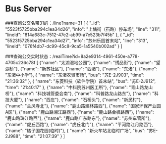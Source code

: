 # Bus Server
###查询公交名带31的：/line?name=31
    [
      {
        "_id": "5523f5725bba294c1ea34d26",
        "info": "上塘街（石路）停车场",
        "line": "311",
        "lineId": "814a683c-7512-47e2-ab99-a7e523b7f45b"
      },
      {
        "_id": "5523f5725bba294c1ea34d27",
        "info": "苏州乐园首末站",
        "line": "313",
        "lineId": "076f4db7-dc99-45c8-9ca5-1a5540b002ad"
      }
    ]

###查询公交实时状态：/realTime?id=8a2e9314-4961-450e-a778-4705c236c78f
[
  {"name": "太湖湿地公园"},
  {"name": "绣品街"},
  {"name": "望湖桥"},
  {"name": "新苏社区"},
  {"name": "西渚"},
  {"name": "东渚"},
  {"name": "东渚中小学"},
  {
    "name": "东渚农贸市场",
    "bus": "苏E-2J903",
    "time": "21:36:32"
  },
  {
    "name": "东菱科技（软件学院）首末站",
    "bus": "苏E-2J912",
    "time": "21:40:17"
  },
  {"name": "中科院苏州医工所"},
  {"name": "青山路龙山桥"},
  {"name": "科技城管委会南"},
  {"name": "科普路龙山路东"},
  {"name": "科技大厦"},
  {"name": "西庄"},
  {"name": "石桥头"},
  {"name": "新民村"},
  {"name": "兰风寺北"},
  {"name": "鹿山路建林路西"},
  {"name": "国家环保产业园A区"},
  {"name": "鹿山路湘江路西"},
  {"name": "鹿山路金枫路西"},
  {"name": "鹿山路珠江路西"},
  {"name": "鹿山路广东路东"},
  {"name": "苏州车管所"},
  {"name": "虎丘西路"},
  {"name": "虎丘北门"},
  {"name": "平河路江月路西"},
  {"name": "橘子国花园(临时)"},
  {
    "name": "新火车站北临时广场",
    "bus": "苏E-2J988",
    "time": "21:07:39"
  }
]
